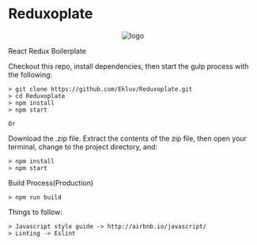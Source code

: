 # Reduxoplate
<p align="center">
  <img src="https://user-images.githubusercontent.com/11562881/50420395-1abb3280-085c-11e9-85b2-ea837e78c2df.png" alt="logo">
</p>

React Redux Boilerplate

Checkout this repo, install dependencies, then start the gulp process with the following:

    > git clone https://github.com/Ekluv/Reduxoplate.git
    > cd Reduxoplate
    > npm install
    > npm start
    
    Or 

Download the .zip file. Extract the contents of the zip file, then open your terminal, change to the project directory, and:

    > npm install
    > npm start


Build Process(Production)

    > npm run build



Things to follow:

    > Javascript style guide -> http://airbnb.io/javascript/
    > Linting -> Eslint
